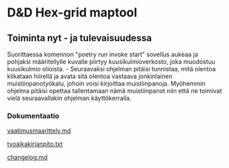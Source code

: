 # **D&D Hex-grid maptool**

## Toiminta nyt - ja tulevaisuudessa

Suorittaessa komennon "poetry run invoke start" sovellus aukeaa ja pohjaksi määritellylle kuvalle piirtyy kuusikulmioverkosto, joka muodostuu kuusikulmio olioista. - Seuraavaksi ohjelman pitäisi tunnistaa, mitä olentoa klikataan hiirellä ja avata sitä olentoa vastaava jonkinlainen muistiinpanotyökalu, johoin voisi kirjoittaa muistiinpanoja. Myöhemmin ohjelma pitäisi opettaa tallentamaan nämä muistiinpanot niin että ne toimivat vielä seuraavallakin ohjelman käyttökerralla. 

### Dokumentaatio

[vaatimusmaarittely.md](https://github.com/kaariroo/ot-harjoitustyo/blob/master/dokumentaatio/vaatimusmaarittely.md)

[tyoaikakirjanpito.txt](https://github.com/kaariroo/ot-harjoitustyo/blob/master/dokumentaatio/tyoaikakirjanpito.txt)

[changelog.md](https://github.com/kaariroo/ot-harjoitustyo/blob/master/hex-grid-app/dokumentaatio/changelog.md)
